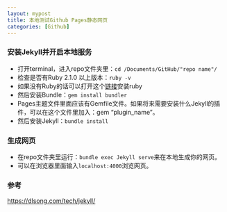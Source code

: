 ```yaml
---
layout: mypost
title: 本地测试Github Pages静态网页
categories: [Github]
---
```


### 安装Jekyll并开启本地服务

* 打开terminal，进入repo文件夹里：`cd /Documents/GitHub/"repo name"/`
* 检查是否有Ruby 2.1.0 以上版本：`ruby -v`
* 如果没有Ruby的话可以打开这个[链接](https://www.ruby-lang.org/zh_cn/documentation/installation/)安装ruby
* 然后安装Bundle：`gem install bundler`
* Pages主题文件里面应该有Gemfile文件。如果将来需要安装什么Jekyll的插件，可以在这个文件里加入：gem “plugin_name”。
* 然后安装Jekyll：`bundle install`

### 生成网页

* 在repo文件夹里运行：`bundle exec Jekyll serve`来在本地生成你的网页。
* 可以在浏览器里面输入`localhost:4000`浏览网页。

### 参考

<https://dlsong.com/tech/jekyll/>
